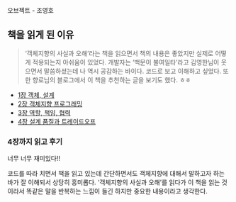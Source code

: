 오브젝트 - 조영호

## 책을 읽게 된 이유

> ‘객체지향의 사실과 오해’라는 책을 읽으면서 책의 내용은 좋았지만 실제로 어떻게 적용되는지 아쉬움이 있었다. 개발자는 ‘백문이 불여일타’라고 김영한님이 웃으면서 말씀하셨는데 나 역시 공감하는 바이다. 코드로 보고 이해하고 싶었다. 또한 향로님의 블로그에서 이 책을 추천하는 글을 보기도 했다. ㅎㅎ
> 



- [1장 객체, 설계](https://github.com/dyparkkk/TIL/blob/main/book/Objects/Objects_C01.md)
- [2장 객체지향 프로그래밍](https://github.com/dyparkkk/TIL/blob/main/book/Objects/Objects_C02.md)
- [3장 역할, 책임, 협력](https://github.com/dyparkkk/TIL/blob/main/book/Objects/Objects_C03.md)
- [4장 설계 품질과 트레이드오프](https://github.com/dyparkkk/TIL/blob/main/book/Objects/Objects_C04.md)


### 4장까지 읽고 후기

너무 너무 재미있다!!   

코드를 따라 치면서 책을 읽고 있는데 간단하면서도 객체지향에 대해서 말하고자 하는 바가 잘 이해되서 상당히 흥미롭다. ‘객체지향의 사실과 오해’를 읽다가 이 책을 읽는 것이라서 똑같은 말을 반복하는 느낌이 들긴 하지만 중요한 내용이라고 생각한다.